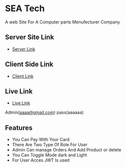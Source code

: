 # SEA Tech


A web Site For A Computer parts Menufecturer Company

## Server Site Link
* [Server Link](https://github.com/Md-Omar-Shahariar/sea-tech-server)


## Client Side Link
* [Client Link](https://github.com/Md-Omar-Shahariar/SEA-tech-client)

## Live Link
* [Live Link](https://sea-tech-ccadc.web.app/)

Admin(aaaa@gmail.com)
pass(aaaaaa)


## Features
* You Can Pay With Your Card
* There Are Two Type Of Role For User
* Admin Can manage Orders And Add Product or delete 
* You Can Toggle Mode dark and Light 
* For User Acces JWT Is used 
